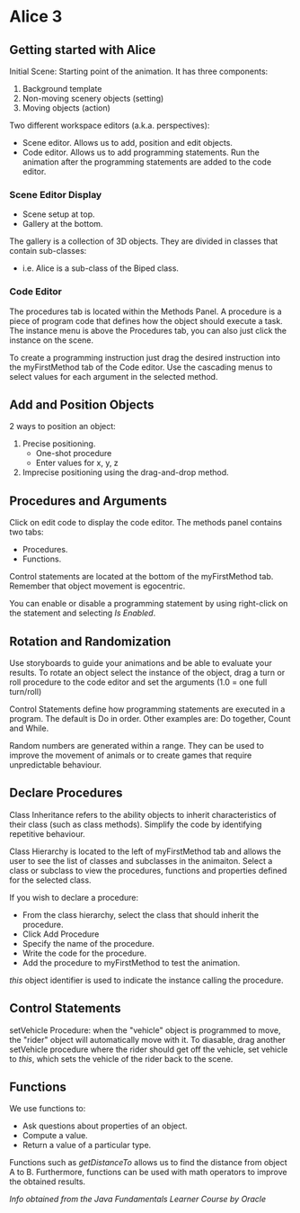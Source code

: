 # Alice 3

## Getting started with Alice
Initial Scene: Starting point of the animation.
It has three components:

1. Background template
2. Non-moving scenery objects (setting)
3. Moving objects (action)

Two different workspace editors (a.k.a. perspectives):

* Scene editor. Allows us to add, position and edit objects.
* Code editor. Allows us to add programming statements.
Run the animation after the programming statements are added to the code editor.

### Scene Editor Display
* Scene setup at top.
* Gallery at the bottom.

The gallery is a collection of 3D objects. They are divided in classes that contain sub-classes:

- i.e. Alice is a sub-class of the Biped class.

### Code Editor
The procedures tab is located within the Methods Panel.
A procedure is a piece of program code that defines how the object should execute a task. The instance menu is above the Procedures tab, you can also just click the instance on the scene.

To create a programming instruction just drag the desired instruction into the myFirstMethod tab of the Code editor. Use the cascading menus to select values for each argument in the selected method.

## Add and Position Objects
2 ways to position an object:

1. Precise positioning.
    - One-shot procedure
    - Enter values for x, y, z
2. Imprecise positioning using the drag-and-drop method.

## Procedures and Arguments
Click on edit code to display the code editor.
The methods panel contains two tabs:

* Procedures.
* Functions.

Control statements are located at the bottom of the myFirstMethod tab.
Remember that object movement is egocentric.

You can enable or disable a programming statement by using right-click on the statement and selecting _Is Enabled_.

## Rotation and Randomization
Use storyboards to guide your animations and be able to evaluate your results.
To rotate an object select the instance of the object, drag a turn or roll procedure to the code editor and set the arguments (1.0 = one full turn/roll)

Control Statements define how programming statements are executed in a program. The default is Do in order. Other examples are: Do together, Count and While.

Random numbers are generated within a range. They can be used to improve the movement of animals or to create games that require unpredictable behaviour. 

## Declare Procedures
Class Inheritance refers to the ability objects to inherit characteristics of their class (such as class methods). Simplify the code by identifying repetitive behaviour.

Class Hierarchy is located to the left of myFirstMethod tab and allows the user to see the list of classes and subclasses in the animaiton. Select a class or subclass to view the procedures, functions and properties defined for the selected class.

If you wish to declare a procedure:

* From the class hierarchy, select the class that should inherit the procedure.
* Click Add Procedure
* Specify the name of the procedure.
* Write the code for the procedure.
* Add the procedure to myFirstMethod to test the animation.

_this_ object identifier is used to indicate the instance calling the procedure.

## Control Statements
setVehicle Procedure: when the "vehicle" object is programmed to move, the "rider" object will automatically move with it. To diasable, drag another setVehicle procedure where the rider should get off the vehicle, set vehicle to _this_, which sets the vehicle of the rider back to the scene.

## Functions
We use functions to:

* Ask questions about properties of an object.
* Compute a value.
* Return a value of a particular type.

Functions such as _getDistanceTo_ allows us to find the distance from object A to B. Furthermore, functions can be used with math operators to improve the obtained results.

_Info obtained from the Java Fundamentals Learner Course by Oracle_
